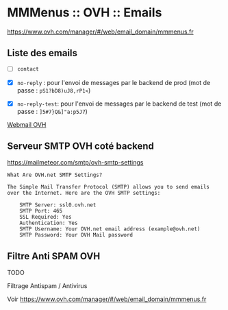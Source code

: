 # MMMenus :: OVH :: Emails

https://www.ovh.com/manager/#/web/email_domain/mmmenus.fr

## Liste des emails

* [ ] `contact`
* [x] `no-reply` : pour l'envoi de messages par le backend de prod (mot de passe : `pS1?bD8)uJ8,rP1<`)
* [x] `no-reply-test`: pour l'envoi de messages par le backend de test (mot de passe : `]5#7}Q&]"a:p5J7`)


[Webmail OVH](https://www.ovhcloud.com/fr/mail/)

## Serveur SMTP OVH coté backend

https://mailmeteor.com/smtp/ovh-smtp-settings

```
What Are OVH.net SMTP Settings?

The Simple Mail Transfer Protocol (SMTP) allows you to send emails over the Internet. Here are the OVH SMTP settings:

    SMTP Server: ssl0.ovh.net
    SMTP Port: 465
    SSL Required: Yes
    Authentication: Yes
    SMTP Username: Your OVH.net email address (example@ovh.net)
    SMTP Password: Your OVH Mail password

```

## Filtre Anti SPAM OVH

TODO

Filtrage Antispam / Antivirus

Voir https://www.ovh.com/manager/#/web/email_domain/mmmenus.fr
